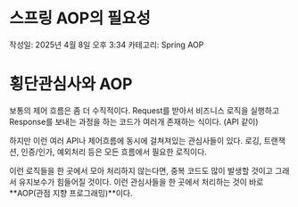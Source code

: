 # 스프링 AOP의 필요성

작성일: 2025년 4월 8일 오후 3:34
카테고리: Spring AOP

# 횡단관심사와 AOP

보통의 제어 흐름은 좀 더 수직적이다. Request를 받아서 비즈니스 로직을 실행하고 Response를 보내는 과정을 하는 코드가 여러개 존재하는 식이다. (API 같이)

하지만 이런 여러 API나 제어흐름에 동시에 걸쳐져있는 관심사들이 있다. 로깅, 트랜잭션, 인증/인가, 예외처리 등은 모든 흐름에서 필요한 로직이다.

이런 로직들을 한 곳에서 모아 처리하지 않는다면, 중복 코드도 많이 발생할 것이고 그래서 유지보수가 힘들어질 것이다. 이런 관심사들을 한 곳에서 처리하는 것이 바로 **AOP(관점 지향 프로그래밍)**이다.